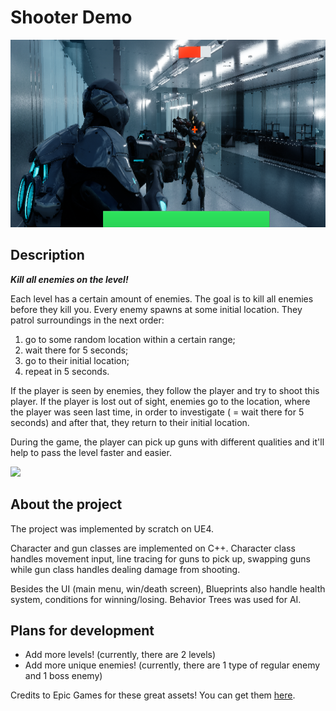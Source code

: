 # Shooter Demo

<img src="https://github.com/katerinavlasova/Shooter_Demo/blob/master/Content for README/view.png" width="550" height="300">

## Description
***Kill all enemies on the level!***

Each level has a certain amount of enemies. The goal is to kill all enemies before they kill you.
Every enemy spawns at some initial location. They patrol surroundings in the next order:
1. go to some random location within a certain range; 
2. wait there for 5 seconds; 
3. go to their initial location; 
4. repeat in 5 seconds. 
 
If the player is seen by enemies, they follow the player and try to shoot this player. If the player is lost out of sight, enemies go to the location, where the player was seen last time, in order to investigate ( = wait there for 5 seconds) and after that, they return to their initial location.

During the game, the player can pick up guns with different qualities and it'll help to pass the level faster and easier.

<img src="https://github.com/katerinavlasova/Shooter_Demo/blob/master/Content for README/shooter_git_gif.gif">

## About the project

The project was implemented by scratch on UE4. 

Character and gun classes are implemented on C++. Character class handles movement input, line tracing for guns to pick up, swapping guns while gun class handles dealing damage from shooting.

Besides the UI (main menu, win/death screen), Blueprints also handle health system, conditions for winning/losing.
Behavior Trees was used for AI. 

## Plans for development

* Add more levels! (currently, there are 2 levels)
* Add more unique enemies! (currently, there are 1 type of regular enemy and 1 boss enemy)


Credits to Epic Games for these great assets! You can get them [here](https://www.unrealengine.com/marketplace/en-US/assets?keywords=Paragon%3A).


